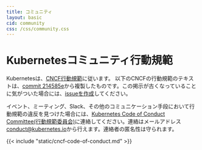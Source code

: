 ```yaml
---
title: コミュニティ
layout: basic
cid: community
css: /css/community.css
---
```


<div class="community_main">
<h1>Kubernetesコミュニティ行動規範</h1>

Kubernetesは、<a href="https://github.com/cncf/foundation/blob/master/code-of-conduct-languages/jp.md">CNCF行動規範</a>に従います。
以下のCNCFの行動規範のテキストは、<a href="https://github.com/cncf/foundation/blob/214585e24aab747fb85c2ea44fbf4a2442e30de6/code-of-conduct-languages/jp.md">commit 214585e</a>から複製したものです。この掲示が古くなっていることに気がついた場合には、<a href="https://github.com/kubernetes/website/issues/new">issueを作成</a>してください。

イベント、ミーティング、Slack、その他のコミュニケーション手段において行動規範の違反を見つけた場合には、<a href="https://git.k8s.io/community/committee-code-of-conduct">Kubernetes Code of Conduct Committee(行動規範委員会)</a>に連絡してください。連絡はメールアドレス<a href="mailto:conduct@kubernetes.io">conduct@kubernetes.io</a>から行えます。連絡者の匿名性は守られます。

<div class="cncf_coc_container">
{{< include "static/cncf-code-of-conduct.md" >}}
</div>
</div>
